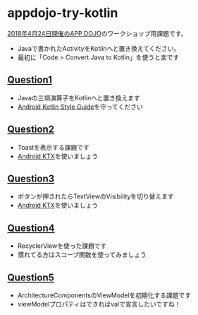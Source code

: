 # appdojo-try-kotlin

[2018年4月24日開催のAPP DOJO](https://events.withgoogle.com/app-dojo-april-2018-2nd/)のワークショップ用課題です。

- Javaで書かれたActivityをKotlinへと置き換えてください。
- 最初に「Code > Convert Java to Kotlin」を使うと楽です

## [Question1](app/src/main/java/jp/satorufujiwara/trykotlin/question/Question1Activity.java)

- Javaの三項演算子をKotlinへと置き換えます
- [Android Kotlin Style Guide](https://android.github.io/kotlin-guides/style.html)を守ってください

## [Question2](app/src/main/java/jp/satorufujiwara/trykotlin/question/Question2Activity.java)

- Toastを表示する課題です
- [Android KTX](https://github.com/android/android-ktx)を使いましょう

## [Question3](app/src/main/java/jp/satorufujiwara/trykotlin/question/Question3Activity.java)

- ボタンが押されたらTextViewのVisibilityを切り替えます
- [Android KTX](https://github.com/android/android-ktx)を使いましょう

## [Question4](app/src/main/java/jp/satorufujiwara/trykotlin/question/Question4Activity.java)

- RecyclerViewを使った課題です
- 慣れてる方はスコープ関数を使ってみましょう

## [Question5](app/src/main/java/jp/satorufujiwara/trykotlin/question/Question5Activity.java)

- ArchitectureComponentsのViewModelを初期化する課題です
- viewModelプロパティはできればvalで宣言したいですね！
